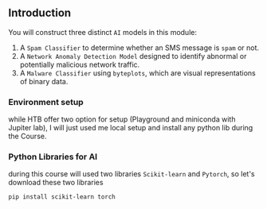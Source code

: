 
## Introduction

You will construct three distinct `AI` models in this module:

1. A `Spam Classifier` to determine whether an SMS message is `spam` or not.
2. A `Network Anomaly Detection Model` designed to identify abnormal or potentially malicious network traffic.
3. A `Malware Classifier` using `byteplots`, which are visual representations of binary data.

### Environment setup

while HTB offer two option for setup (Playground and miniconda with Jupiter lab), I will just used me local setup and install any python lib during the Course.

### Python Libraries for AI

during this course will used two libraries `Scikit-learn` and `Pytorch`, so let's download these two libraries

```
pip install scikit-learn torch
```